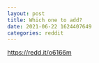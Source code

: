 ```yaml
--- 
layout: post 
title: Which one to add? 
date: 2021-06-22 1624407649 
categories: reddit 
--- 
```

https://redd.it/o6166m